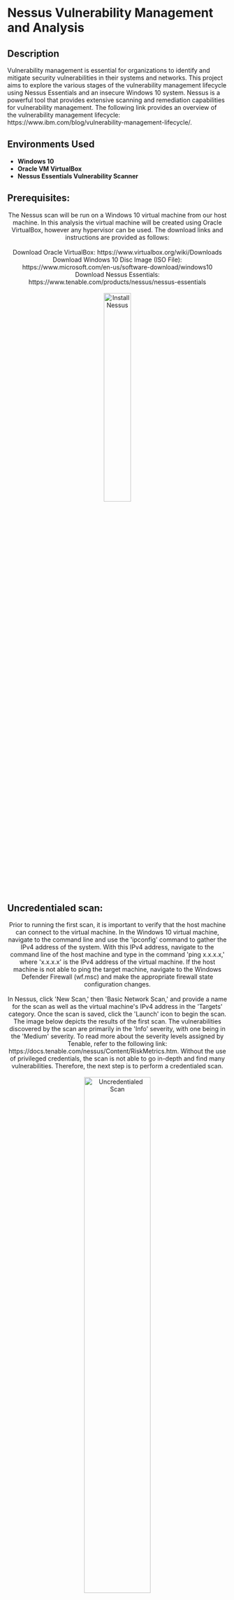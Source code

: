 <h1>Nessus Vulnerability Management and Analysis</h1>

<h2>Description</h2>
Vulnerability management is essential for organizations to identify and mitigate security vulnerabilities in their systems and networks. This project aims to explore the various stages of the vulnerability management lifecycle using Nessus Essentials and an insecure Windows 10 system. Nessus is a powerful tool that provides extensive scanning and remediation capabilities for vulnerability management. The following link provides an overview of the vulnerability management lifecycle: https://www.ibm.com/blog/vulnerability-management-lifecycle/. 
<br />

<h2>Environments Used </h2>

- <b>Windows 10</b>
- <b>Oracle VM VirtualBox</b>
- <b>Nessus Essentials Vulnerability Scanner</b>

<h2>Prerequisites:</h2> 

<p align="center">
The Nessus scan will be run on a Windows 10 virtual machine from our host machine. In this analysis the virtual machine will be created using Oracle VirtualBox, however any hypervisor can be used. The download links and instructions are provided as follows:<br /><br />Download Oracle VirtualBox: https://www.virtualbox.org/wiki/Downloads<br />Download Windows 10 Disc Image (ISO File): https://www.microsoft.com/en-us/software-download/windows10<br />Download Nessus Essentials: https://www.tenable.com/products/nessus/nessus-essentials
 <br/>
 <br/>
<img src="https://i.imgur.com/dn9QytA.png" height="35%" width="35%" alt="Install Nessus"/>
<h2>Uncredentialed scan:</h2> 
<p align="center">
Prior to running the first scan, it is important to verify that the host machine can connect to the virtual machine. In the Windows 10 virtual machine, navigate to the command line and use the 'ipconfig' command to gather the IPv4 address of the system. With this IPv4 address, navigate to the command line of the host machine and type in the command 'ping x.x.x.x,' where 'x.x.x.x' is the IPv4 address of the virtual machine. If the host machine is not able to ping the target machine, navigate to the Windows Defender Firewall (wf.msc) and make the appropriate firewall state configuration changes.
<br/>
<br/>
In Nessus, click 'New Scan,' then 'Basic Network Scan,' and provide a name for the scan as well as the virtual machine's IPv4 address in the 'Targets' category. Once the scan is saved, click the 'Launch' icon to begin the scan. The image below depicts the results of the first scan. The vulnerabilities discovered by the scan are primarily in the 'Info' severity, with one being in the 'Medium' severity. To read more about the severity levels assigned by Tenable, refer to the following link: https://docs.tenable.com/nessus/Content/RiskMetrics.htm. Without the use of privileged credentials, the scan is not able to go in-depth and find many vulnerabilities. Therefore, the next step is to perform a credentialed scan. 
<br />
<br />
<img src="https://i.imgur.com/VO6juwB.png" height="55%" width="55%" alt="Uncredentialed Scan"/> 
<h2>Credentialed scan:</h2> 
The next function 'file_check' takes the argument 'fname' again, as well as 'valid_hash' argument, which represents the expected SHA-256 hash value of the file. For example, if I am downloading a software from a vendor that provides the SHA-256 hash of the download file, I would then use the hash value provided by the vendor as the 'valid_hash' value. 
 <br/>
 <br/>
 The variable on line 11, 'file_hash', calls the 'hash_calc' function we defined previously and calculates our file's SHA-256 hash. On line 13, the calculated hash of our file ('file_hash') is then compared to the expected hash value ('valid_hash'), and returns 'True' if they match, and 'False' if they do not.  
 <br/>
 <br/>
<img src="https://i.imgur.com/vCjBM8N.png" height="70%" width="70%" alt="File Integrity Checker"/>
<br />
<br />
The next two lines ask the user for input and assigns the provided input values to the appropriate variables as a string. The variable 'fname' asks for the file name the user would like to check, however if the file is located in a different directory as the python script being run, the user will have to specify the file path rather than just the file name. The variable 'valid_hash' asks the user for the expected hash value and stores the input as a string for validation.  
 <br/>
 <br/>
<img src="https://i.imgur.com/s8bs8Dh.png" height="90%" width="90%" alt="User Input"/>
<br />
<br />
If the user inputs a file name or file path that is not valid, it is important that they are provided with the appropriate error message. The 'try' block calls the 'file_check' function which compares the file hash with the expected hash and returns either a 'True' or 'False' value. This block is the code that will be tested for errors. 
<br />
<br />
 The except block on line 23 allows for error handling of the 'FileNotFoundError' exception, which is a built-in Python exception that is raised when the user attempts to access a file that doesn’t exist. If this error is raised, the user will be informed that the file was not found, and the 'valid_file' value will be set to 'False'. The else block then allows the program to run code when there is no error. 
<br />
<br />
 On line 27, the 'if valid_file' statement will inform the user that their file's integrity is valid. The 'if valid_file' behaves the same as 'if valid_file == True'. On line 29, the 'else' statement will run if 'valid_file' has a 'False' value, and if there was no ‘FileNotFoundError’ present. This statement will be displayed if the hash values do not match, indicating that the file's integrity is not valid. 
 <br/>
 <br/>
 The following link provides more information on the 'FileNotFound' error in Python using try-except blocks: https://www.pylenin.com/blogs/file-not-found-error/. 
 <br/>
 <br/>
<img src="https://i.imgur.com/srCiOgF.png" height="80%" width="80%" alt="Error Handling"/>
<br />

<h2>Program testing:</h2>
<p align="center">
To test the program, I downloaded Mozilla Firefox at https://www.mozilla.org/en-US/firefox/new/. For ease of testing, I renamed the installation file to 'firefox.exe'. I then entered the file name when prompted, as well as the SHA-256 hash of the installation file provided by Mozilla. The program then returned that the file's integrity is valid.
 <br/>
 <br/>
<img src="https://i.imgur.com/zHLbmdC.png" height="90%" width="90%" alt="Valid File and Hash"/>
<br />
<br />
For the second test, I intentionally entered in a random SHA-256 hash that does not match the hash provided by Mozilla. The program then returned that the file's integrity is not valid.  
 <br/>
 <br/>
<img src="https://i.imgur.com/oxN0sN9.png" height="90%" width="90%" alt="Valid File with Invalid Hash"/>
<br />
<br />
For the third test, I entered in the file name as 'firefox.txt' rather than 'firefox.exe', however I entered in the correct hash value. The program then returned that the file 'firefox.txt' was not found.  <br/>
<br/>
<img src="https://i.imgur.com/7IoPt5r.png" height="90%" width="90%" alt="Invalid File with Valid Hash"/>
</p>
<h2>Key takeaways:</h2>
<!--
 ```diff
- text in red
+ text in green
! text in orange
# text in gray
@@ text in purple (and bold)@@
```
--!>
